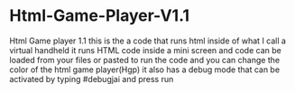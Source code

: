 # Html-Game-Player-V1.1
Html Game player 1.1 this is the a code that runs html inside of what I call a virtual handheld it runs HTML code inside a mini screen and code can be loaded from your files or pasted to run the code and you can change the color of the html game player(Hgp) it also has a debug mode that can be activated by typing #debugjai and press run 
